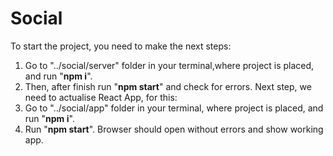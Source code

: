 # Social

To start the project, you need to make the next steps:
1. Go to "../social/server" folder in your terminal,where project is placed, and run "**npm i**".
2. Then, after finish run "**npm start**" and check for errors.
Next step, we need to actualise React App, for this:
3. Go to "../social/app" folder in your terminal, where project is placed, and run "**npm i**".
4. Run "**npm start**". Browser should open without errors and show working app.

